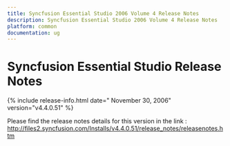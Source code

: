 ```yaml
---
title: Syncfusion Essential Studio 2006 Volume 4 Release Notes  
description: Syncfusion Essential Studio 2006 Volume 4 Release Notes  
platform: common
documentation: ug
---
```


# Syncfusion Essential Studio Release Notes  

{% include release-info.html date=" November 30, 2006"  version="v4.4.0.51" %} 

Please find the release notes details for this version in the link :   <http://files2.syncfusion.com/Installs/v4.4.0.51/release_notes/releasenotes.htm> 

